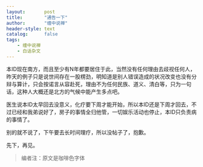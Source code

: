 ```yaml
---
layout:       post
title:        "通告一下"
author:       "缠中说禅"
header-style: text
catalog:      false
tags:
    - 缠中说禅
    - 白话杂文
---
```


本ID现在南方，而且至少有N年都要居住于此，当然没有任何理由去歧视任何人，昨天的例子只是说世间存在一股楞劲，明知道是别人错误造成的状况改变也没有分辩与算计，只会按诺言从容赴死，理由不为任何民族、道义、清白等，只为一句话，这种人大概还是北方的气候中能产生多点吧。



医生说本ID太早回去没意义，化疗要下周才能开始，所以本ID还是下周才回去，不过已经和我弟说好了，房子的事情全归他管，一切娱乐活动也停止，本ID只负责病的事情了。



别的就不说了，下午要去长时间理疗，所以没帖子了，抱歉。



先下，再见。



> 编者注：原文是咖啡色字体
